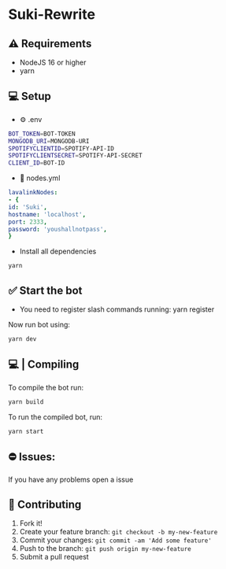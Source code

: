 # Suki-Rewrite

## ⚠ Requirements
- NodeJS 16 or higher
- yarn


## 💻 Setup

- ⚙️ .env
```bash
BOT_TOKEN=BOT-TOKEN
MONGODB_URI=MONGODB-URI
SPOTIFYCLIENTID=SPOTIFY-API-ID
SPOTIFYCLIENTSECRET=SPOTIFY-API-SECRET
CLIENT_ID=BOT-ID
```

- 🎵 nodes.yml
```yml
lavalinkNodes:
- {
id: 'Suki',
hostname: 'localhost',
port: 2333,
password: 'youshallnotpass',
}
```

- Install all dependencies
```bash
yarn
```

## ✅ Start the bot
- You need to register slash commands running: yarn register


Now run bot using:
```bash
yarn dev
```

## 💻 | Compiling
To compile the bot run:

```bash
yarn build
```

To run the compiled bot, run:
```bash
yarn start
```

## ⛔ Issues:
If you have any problems open a issue

## 🚀 Contributing

1. Fork it!
2. Create your feature branch: `git checkout -b my-new-feature`
3. Commit your changes: `git commit -am 'Add some feature'`
4. Push to the branch: `git push origin my-new-feature`
5. Submit a pull request
